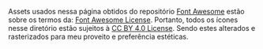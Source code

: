 Assets usados nessa página obtidos do repositório [Font Awesome](https://github.com/FortAwesome/Font-Awesome)
estão sobre os termos da: [Font Awesome License](https://github.com/FortAwesome/Font-Awesome/blob/master/LICENSE.txt).
Portanto, todos os ícones nesse diretório estão sujeitos à [CC BY 4.0 License](https://creativecommons.org/licenses/by/4.0/).
Sendo estes alterados e rasterizados para meu proveito e preferência estéticas.
